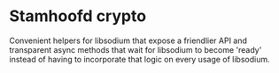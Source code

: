 # Stamhoofd crypto

Convenient helpers for libsodium that expose a friendlier API and transparent async methods that wait for libsodium to become 'ready' instead of having to incorporate that logic on every usage of libsodium.